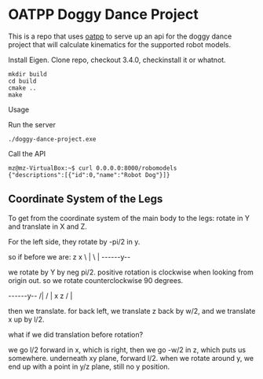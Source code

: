# OATPP Doggy Dance Project

This is a repo that uses [oatpp](https://oatpp.io/) to serve up an api for the doggy dance project that will calculate kinematics for the supported robot models.  

Install Eigen. Clone repo, checkout 3.4.0, checkinstall it or whatnot.

```
mkdir build
cd build
cmake ..
make
```

Usage

Run the server

```
./doggy-dance-project.exe
```

Call the API

```
mz@mz-VirtualBox:~$ curl 0.0.0.0:8000/robomodels
{"descriptions":[{"id":0,"name":"Robot Dog"}]}
```

## Coordinate System of the Legs

To get from the coordinate system of the main body to the legs:
rotate in Y and translate in X and Z.

For the left side, they rotate by -pi/2 in y.

so if before we are:
    z   x
     \  |
      \ |
------y--

we rotate by Y by neg pi/2. positive rotation is clockwise when looking from origin out. so we rotate counterclockwise 90 degrees.

------y--
       /|
      / |
     x  z
    /   |

then we translate. for back left, we translate z back by w/2, and we translate x up by l/2.

what if we did translation before rotation?

we go l/2 forward in x, which is right, then we go -w/2 in z, which puts us somewhere. underneath xy plane, forward l/2.
when we rotate around y, we end up with a point in y/z plane, still no y position.
